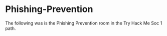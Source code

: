 # Phishing-Prevention
The following was is the Phishing Prevention room in the Try Hack Me Soc 1 path.  

